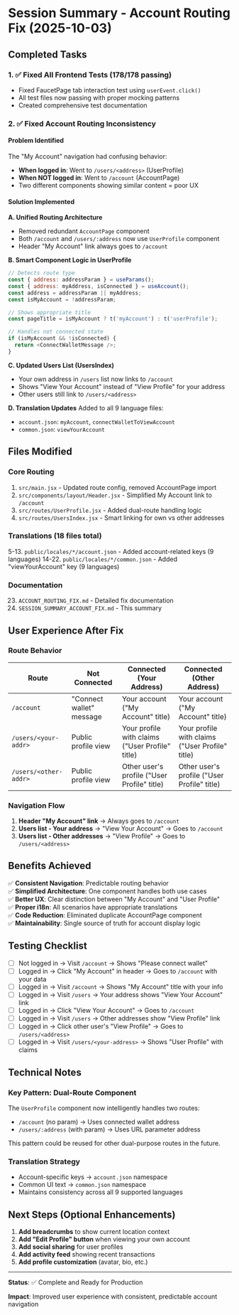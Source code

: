 # Session Summary - Account Routing Fix (2025-10-03)

## Completed Tasks

### 1. ✅ Fixed All Frontend Tests (178/178 passing)
- Fixed FaucetPage tab interaction test using `userEvent.click()`
- All test files now passing with proper mocking patterns
- Created comprehensive test documentation

### 2. ✅ Fixed Account Routing Inconsistency

#### Problem Identified
The "My Account" navigation had confusing behavior:
- **When logged in**: Went to `/users/<address>` (UserProfile)
- **When NOT logged in**: Went to `/account` (AccountPage)
- Two different components showing similar content = poor UX

#### Solution Implemented

**A. Unified Routing Architecture**
- Removed redundant `AccountPage` component
- Both `/account` and `/users/:address` now use `UserProfile` component
- Header "My Account" link always goes to `/account`

**B. Smart Component Logic in UserProfile**
```javascript
// Detects route type
const { address: addressParam } = useParams();
const { address: myAddress, isConnected } = useAccount();
const address = addressParam || myAddress;
const isMyAccount = !addressParam;

// Shows appropriate title
const pageTitle = isMyAccount ? t('myAccount') : t('userProfile');

// Handles not connected state
if (isMyAccount && !isConnected) {
  return <ConnectWalletMessage />;
}
```

**C. Updated Users List (UsersIndex)**
- Your own address in `/users` list now links to `/account`
- Shows "View Your Account" instead of "View Profile" for your address
- Other users still link to `/users/<address>`

**D. Translation Updates**
Added to all 9 language files:
- `account.json`: `myAccount`, `connectWalletToViewAccount`
- `common.json`: `viewYourAccount`

## Files Modified

### Core Routing
1. `src/main.jsx` - Updated route config, removed AccountPage import
2. `src/components/layout/Header.jsx` - Simplified My Account link to `/account`
3. `src/routes/UserProfile.jsx` - Added dual-route handling logic
4. `src/routes/UsersIndex.jsx` - Smart linking for own vs other addresses

### Translations (18 files total)
5-13. `public/locales/*/account.json` - Added account-related keys (9 languages)
14-22. `public/locales/*/common.json` - Added "viewYourAccount" key (9 languages)

### Documentation
23. `ACCOUNT_ROUTING_FIX.md` - Detailed fix documentation
24. `SESSION_SUMMARY_ACCOUNT_FIX.md` - This summary

## User Experience After Fix

### Route Behavior

| Route | Not Connected | Connected (Your Address) | Connected (Other Address) |
|-------|---------------|-------------------------|---------------------------|
| `/account` | "Connect wallet" message | Your account ("My Account" title) | Your account ("My Account" title) |
| `/users/<your-addr>` | Public profile view | Your profile with claims ("User Profile" title) | Your profile with claims ("User Profile" title) |
| `/users/<other-addr>` | Public profile view | Other user's profile ("User Profile" title) | Other user's profile ("User Profile" title) |

### Navigation Flow

1. **Header "My Account" link** → Always goes to `/account`
2. **Users list - Your address** → "View Your Account" → Goes to `/account`
3. **Users list - Other addresses** → "View Profile" → Goes to `/users/<address>`

## Benefits Achieved

✅ **Consistent Navigation**: Predictable routing behavior  
✅ **Simplified Architecture**: One component handles both use cases  
✅ **Better UX**: Clear distinction between "My Account" and "User Profile"  
✅ **Proper i18n**: All scenarios have appropriate translations  
✅ **Code Reduction**: Eliminated duplicate AccountPage component  
✅ **Maintainability**: Single source of truth for account display logic

## Testing Checklist

- [ ] Not logged in → Visit `/account` → Shows "Please connect wallet"
- [ ] Logged in → Click "My Account" in header → Goes to `/account` with your data
- [ ] Logged in → Visit `/account` → Shows "My Account" title with your info
- [ ] Logged in → Visit `/users` → Your address shows "View Your Account" link
- [ ] Logged in → Click "View Your Account" → Goes to `/account`
- [ ] Logged in → Visit `/users` → Other addresses show "View Profile" link
- [ ] Logged in → Click other user's "View Profile" → Goes to `/users/<address>`
- [ ] Logged in → Visit `/users/<your-address>` → Shows "User Profile" with claims

## Technical Notes

### Key Pattern: Dual-Route Component
The `UserProfile` component now intelligently handles two routes:
- `/account` (no param) → Uses connected wallet address
- `/users/:address` (with param) → Uses URL parameter address

This pattern could be reused for other dual-purpose routes in the future.

### Translation Strategy
- Account-specific keys → `account.json` namespace
- Common UI text → `common.json` namespace
- Maintains consistency across all 9 supported languages

## Next Steps (Optional Enhancements)

1. **Add breadcrumbs** to show current location context
2. **Add "Edit Profile" button** when viewing your own account
3. **Add social sharing** for user profiles
4. **Add activity feed** showing recent transactions
5. **Add profile customization** (avatar, bio, etc.)

---

**Status**: ✅ Complete and Ready for Production

**Impact**: Improved user experience with consistent, predictable account navigation
